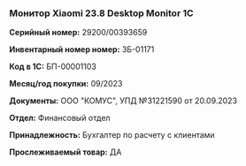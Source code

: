 ### Монитор Xiaomi 23.8 Desktop Monitor 1C </br>

**Серийный номер:** 29200/00393659</br>

**Инвентарный номер номер:** ЗБ-01171</br>

**Код в 1С:** БП-00001103 </br>

**Месяц/год покупки:** 09/2023 </br>

**Документы:** ООО "КОМУС", УПД №31221590 от 20.09.2023 </br>

**Отдел:** Финансовый отдел </br>

**Принадлежность:** Бухгалтер по расчету с клиентами </br>

**Прослеживаемый товар:** ДА
